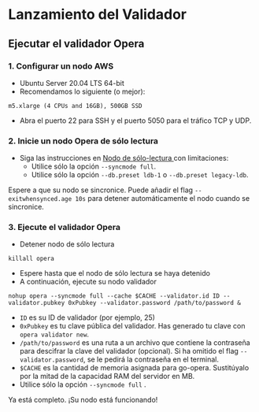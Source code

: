 # Lanzamiento del Validador

## Ejecutar el validador Opera

### 1. Configurar un nodo AWS

* Ubuntu Server 20.04 LTS 64-bit
* Recomendamos lo siguiente (o mejor):

```
m5.xlarge (4 CPUs and 16GB), 500GB SSD
```

* Abra el puerto 22 para SSH y el puerto 5050 para el tráfico TCP y UDP.

### 2. Inicie un nodo Opera de sólo lectura

* Siga las instrucciones en [Nodo de sólo-lectura ](nodo-solo-lectura.md)con limitaciones:
  * Utilice sólo la opción `--syncmode full`.
  * Utilice sólo la opción `--db.preset ldb-1` o `--db.preset legacy-ldb`.

Espere a que su nodo se sincronice. Puede añadir el flag  `--exitwhensynced.age 10s` para detener automáticamente el nodo cuando se sincronice.&#x20;

### 3. Ejecute el validador Opera

* Detener nodo de sólo lectura

```
killall opera
```

* Espere hasta que el nodo de sólo lectura se haya detenido&#x20;
* A continuación, ejecute su nodo validador

```
nohup opera --syncmode full --cache $CACHE --validator.id ID --validator.pubkey 0xPubkey --validator.password /path/to/password &
```

* `ID` es su ID de validador (por ejemplo, 25)
* `0xPubkey` es tu clave pública del validador. Has generado tu clave con  `opera validator new`.
* `/path/to/password` es una ruta a un archivo que contiene la contraseña para descifrar la clave del validador (opcional). Si ha omitido el flag `--validator.password`, se le pedirá la contraseña en el terminal.
* `$CACHE` es la cantidad de memoria asignada para go-opera. Sustitúyalo por la mitad de la capacidad RAM del servidor en MB.
* Utilice sólo la opción `--syncmode full` .

Ya está completo. ¡Su nodo está funcionando!
